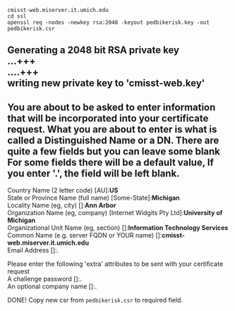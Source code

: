 `cmisst-web.miserver.it.umich.edu`  
`cd ssl`  
`openssl req -nodes -newkey rsa:2048 -keyout pedbikerisk.key -out pedbikerisk.csr`  

Generating a 2048 bit RSA private key  
...+++  
....+++  
writing new private key to 'cmisst-web.key'  
-----
You are about to be asked to enter information that will be incorporated
into your certificate request.
What you are about to enter is what is called a Distinguished Name or a DN.
There are quite a few fields but you can leave some blank
For some fields there will be a default value,
If you enter '.', the field will be left blank.
-----
Country Name (2 letter code) [AU]:**US**  
State or Province Name (full name) [Some-State]:**Michigan**  
Locality Name (eg, city) []:**Ann Arbor**  
Organization Name (eg, company) [Internet Widgits Pty Ltd]:**University of Michigan**  
Organizational Unit Name (eg, section) []:**Information Technology Services**  
Common Name (e.g. server FQDN or YOUR name) []:**cmisst-web.miserver.it.umich.edu**  
Email Address []:.  

Please enter the following 'extra' attributes to be sent with your certificate request  
A challenge password []:.  
An optional company name []:.  

DONE! Copy new csr from `pedbikerisk.csr` to required field.
